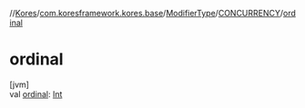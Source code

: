 //[Kores](../../../../index.md)/[com.koresframework.kores.base](../../index.md)/[ModifierType](../index.md)/[CONCURRENCY](index.md)/[ordinal](ordinal.md)

# ordinal

[jvm]\
val [ordinal](ordinal.md): [Int](https://kotlinlang.org/api/latest/jvm/stdlib/kotlin/-int/index.html)
